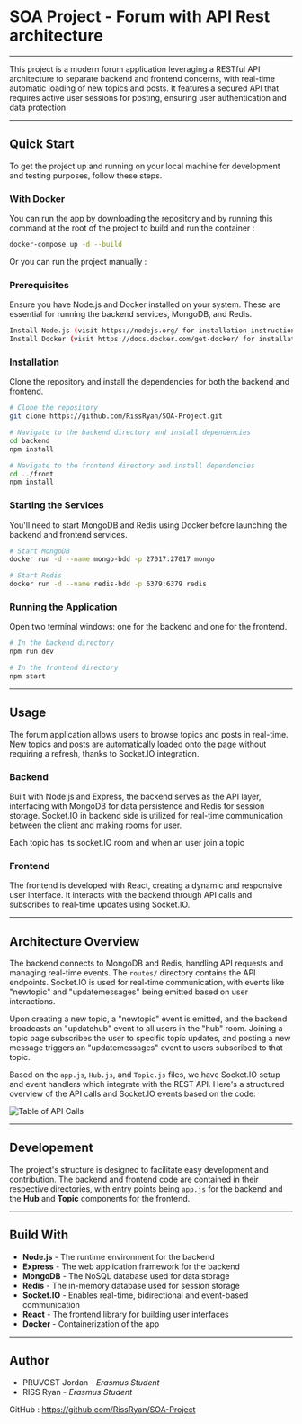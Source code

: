 # SOA Project - Forum with API Rest architecture
---

This project is a modern forum application leveraging a RESTful API architecture to separate backend and frontend concerns, with real-time automatic loading of new topics and posts. It features a secured API that requires active user sessions for posting, ensuring user authentication and data protection.

---
## Quick Start

To get the project up and running on your local machine for development and testing purposes, follow these steps.

### With Docker

You can run the app by downloading the repository and by running this command at the root of the project to build and run the container :  

```bash
docker-compose up -d --build
```

Or you can run the project manually :

### Prerequisites

Ensure you have Node.js and Docker installed on your system. These are essential for running the backend services, MongoDB, and Redis.

```bash
Install Node.js (visit https://nodejs.org/ for installation instructions)
Install Docker (visit https://docs.docker.com/get-docker/ for installation instructions)
```

### Installation

Clone the repository and install the dependencies for both the backend and frontend.

```bash
# Clone the repository
git clone https://github.com/RissRyan/SOA-Project.git

# Navigate to the backend directory and install dependencies
cd backend
npm install

# Navigate to the frontend directory and install dependencies
cd ../front
npm install
```

### Starting the Services

You'll need to start MongoDB and Redis using Docker before launching the backend and frontend services.

```bash
# Start MongoDB
docker run -d --name mongo-bdd -p 27017:27017 mongo

# Start Redis
docker run -d --name redis-bdd -p 6379:6379 redis
```

### Running the Application

Open two terminal windows: one for the backend and one for the frontend.

```bash
# In the backend directory
npm run dev

# In the frontend directory
npm start
```

---
## Usage

The forum application allows users to browse topics and posts in real-time. New topics and posts are automatically loaded onto the page without requiring a refresh, thanks to Socket.IO integration.

### Backend

Built with Node.js and Express, the backend serves as the API layer, interfacing with MongoDB for data persistence and Redis for session storage. Socket.IO in backend side is utilized for real-time communication between the client and making rooms for user.

Each topic has its socket.IO room and when an user join a topic   

### Frontend

The frontend is developed with React, creating a dynamic and responsive user interface. It interacts with the backend through API calls and subscribes to real-time updates using Socket.IO.

---
## Architecture Overview

The backend connects to MongoDB and Redis, handling API requests and managing real-time events. The `routes/` directory contains the API endpoints. Socket.IO is used for real-time communication, with events like "newtopic" and "updatemessages" being emitted based on user interactions.

Upon creating a new topic, a "newtopic" event is emitted, and the backend broadcasts an "updatehub" event to all users in the "hub" room. Joining a topic page subscribes the user to specific topic updates, and posting a new message triggers an "updatemessages" event to users subscribed to that topic.

Based on the `app.js`, `Hub.js`, and `Topic.js` files, we have Socket.IO setup and event handlers which integrate with the REST API. Here's a structured overview of the API calls and Socket.IO events based on the code:

![Table of API Calls](readme_assets/table_api_route.png "API Calls")

---
## Developement

The project's structure is designed to facilitate easy development and contribution. The backend and frontend code are contained in their respective directories, with entry points being `app.js` for the backend and the **Hub** and **Topic** components for the frontend.

---
## Build With

- **Node.js** - The runtime environment for the backend
- **Express** - The web application framework for the backend
- **MongoDB** - The NoSQL database used for data storage
- **Redis** - The in-memory database used for session storage
- **Socket.IO** - Enables real-time, bidirectional and event-based communication
- **React** - The frontend library for building user interfaces
- **Docker** - Containerization of the app

---
## Author

- PRUVOST Jordan - *Erasmus Student*
- RISS Ryan - *Erasmus Student*

GitHub : https://github.com/RissRyan/SOA-Project